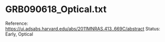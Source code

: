 # GRB090618_Optical.txt

Reference: https://ui.adsabs.harvard.edu/abs/2011MNRAS.413..669C/abstract
Status: Early, Optical